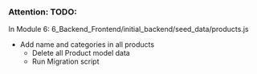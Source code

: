 ### Attention: TODO:

In Module 6: 6_Backend_Frontend/initial_backend/seed_data/products.js

- Add name and categories in all products
  - Delete all Product model data
  - Run Migration script
